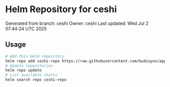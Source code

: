 # Helm Repository for ceshi
Generated from branch: ceshi
Owner: ceshi
Last updated: Wed Jul  2 07:44:24 UTC 2025

## Usage
```bash
# Add this Helm repository
helm repo add ceshi-repo https://raw.githubusercontent.com/budiuyun/appStore/helm-ceshi/
# Update repositories
helm repo update
# List available charts
helm search repo ceshi-repo
```
